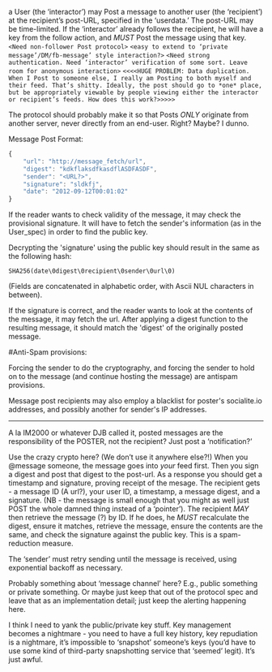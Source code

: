 a User (the ‘interactor’) may Post a message to another user (the ‘recipient’) at the recipient’s post-URL, specified in the ‘userdata.’ The post-URL may be time-limited. If the ‘interactor’ already follows the recipient, he will have a key from the follow action, and *MUST* Post the message using that key.
```<Need non-follower Post protocol>```
```<easy to extend to ‘private message’/DM/fb-message’ style interaction?>```
```<Need strong authentication. Need ‘interactor’ verification of some sort. Leave room for anonymous interaction>```
```<<<<HUGE PROBLEM: Data duplication. When I Post to someone else, I really am Posting to both myself and their feed. That’s shitty. Ideally, the post should go to *one* place, but be appropriately viewable by people viewing either the interactor or recipient’s feeds. How does this work?>>>>>```

The protocol should probably make it so that Posts *ONLY* originate from another server, never directly from an end-user. Right? Maybe? I dunno.

Message Post Format:
```js
{
	"url": "http://message_fetch/url",
	"digest": "kdkflaksdfkasdflASDFASDF",
	"sender": "<URL?>",
	"signature": "sldkfj",
	"date": "2012-09-12T00:01:02"
}
```

If the reader wants to check validity of the message, it may check the provisional signature. It will have to fetch the sender's information (as in the User_spec) in order to find the public key.

Decrypting the 'signature' using the public key should result in the same as the following hash:

```
SHA256(date\0digest\0recipient\0sender\0url\0)
```

(Fields are concatenated in alphabetic order, with Ascii NUL characters in between).

If the signature is correct, and the reader wants to look at the contents of the message, it may fetch the url. After applying a digest function to the resulting message, it should match the 'digest' of the originally posted message.

#Anti-Spam provisions: 

Forcing the sender to do the cryptography, and forcing the sender to hold on to the message (and continue hosting the message) are antispam provisions.

Message post recipients may also employ a blacklist for poster's socialite.io addresses, and possibly another for sender's IP addresses.



------------------------------------------------

A la IM2000 or whatever DJB called it, posted messages are the responsibility of the POSTER, not the recipient? Just post a ‘notification?’

Use the crazy crypto here? (We don’t use it anywhere else?!) When you @message someone, the message goes into *your* feed first. Then you sign a digest and post that digest to the post-url. As a response you should get a timestamp and signature, proving receipt of the mesage. The recipient gets - a message ID (A url?), your user ID, a timestamp, a message digest, and a signature. (NB - the message is small enough that you might as well just POST the whole damned thing instead of a ‘pointer’). The recipient *MAY* then retrieve the message (?) by ID. If he does, he *MUST* recalculate the digest, ensure it matches, retrieve the message, ensure the contents are the same, and check the signature against the public key. This is a spam-reduction measure.

The ‘sender’ must retry sending until the message is received, using exponential backoff as necessary.

Probably something about ‘message channel’ here? E.g., public something or private something. Or maybe just keep that out of the protocol spec and leave that as an implementation detail; just keep the alerting happening here.

I think I need to yank the public/private key stuff. Key management becomes a nightmare - you need to have a full key history, key repudiation is a nightmare, it’s impossible to ‘snapshot’ someone’s keys (you’d have to use some kind of third-party snapshotting service that ‘seemed’ legit). It’s just awful.

